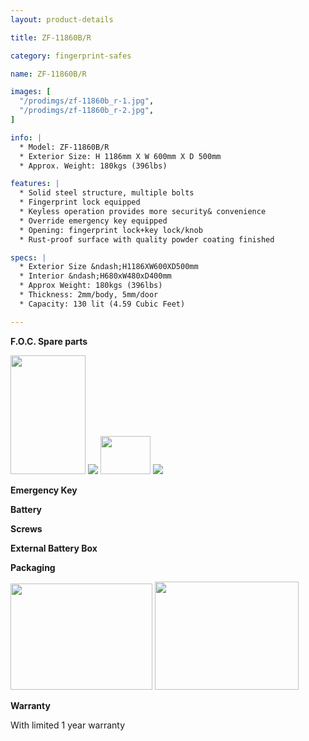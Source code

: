 ```yaml
---
layout: product-details

title: ZF-11860B/R

category: fingerprint-safes

name: ZF-11860B/R

images: [
  "/prodimgs/zf-11860b_r-1.jpg",
  "/prodimgs/zf-11860b_r-2.jpg",
]

info: |
  * Model: ZF-11860B/R
  * Exterior Size: H 1186mm X W 600mm X D 500mm
  * Approx. Weight: 180kgs (396lbs)

features: |
  * Solid steel structure, multiple bolts
  * Fingerprint lock equipped
  * Keyless operation provides more security& convenience
  * Override emergency key equipped
  * Opening: fingerprint lock+key lock/knob
  * Rust-proof surface with quality powder coating finished

specs: |
  * Exterior Size &ndash;H1186XW600XD500mm
  * Interior &ndash;H680xW480xD400mm
  * Approx Weight: 180kgs (396lbs) 
  * Thickness: 2mm/body, 5mm/door
  * Capacity: 130 lit (4.59 Cubic Feet)

---
```


**F.O.C. Spare parts**

<img alt="" src="{PRODIMGS}/prodimgs/zf-11860b_r-3.jpg" style="width: 120px; height: 190px;" />

<img src="{PRODIMGS}/prodimgs/zf-11860b_r-4.jpg" />

<img alt="" src="{PRODIMGS}/prodimgs/zf-11860b_r-5.jpg" style="width: 80px; height: 61px;" />

<img src="{PRODIMGS}/prodimgs/zf-11860b_r-6.jpg" />

**Emergency Key**

**Battery**

**Screws**

**External Battery Box**

**Packaging**

<img alt="" src="{PRODIMGS}/prodimgs/zf-11860b_r-7.jpg" style="width: 227px; height: 170px;" />

<img alt="" src="{PRODIMGS}/prodimgs/zf-11860b_r-8.jpg" style="width: 230px; height: 173px;" />

**Warranty**

With limited 1 year warranty
